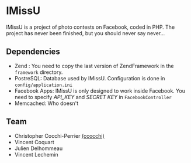 IMissU
=============

IMissU is a project of photo contests on Facebook, coded in PHP. The project has never been finished, but you should never say never...

Dependencies
------------

* Zend : You need to copy the last version of ZendFramework in the `framework` directory.
* PostreSQL: Database used by IMissU. Configuration is done in `config/application.ini`
* Facebook Apps: IMissU is only designed to work inside Facebook. You need to specify *API_KEY* and *SECRET KEY* in `FacebookController`
* Memcached: Who doesn't
	
Team
----

* Christopher Cocchi-Perrier [(ccocchi)](http://github.com/ccocchi)
* Vincent Coquart
* Julien Delhommeau
* Vincent Lechemin